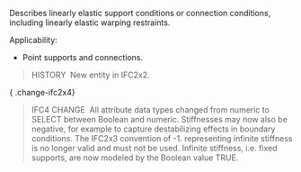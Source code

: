﻿Describes linearly elastic support conditions or connection conditions, including linearly elastic warping restraints.

Applicability:

* Point supports and connections.

> HISTORY&nbsp; New entity in IFC2x2.

{ .change-ifc2x4}
> IFC4 CHANGE&nbsp; All attribute data types changed from numeric to SELECT between Boolean and numeric. Stiffnesses may now also be negative, for example to capture destabilizing effects in boundary conditions. The IFC2x3 convention of -1. representing infinite stiffness is no longer valid and must not be used. Infinite stiffness, i.e. fixed supports, are now modeled by the Boolean value TRUE.
